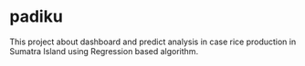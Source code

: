 # padiku
This project about dashboard and predict analysis in case rice production in Sumatra Island using Regression based algorithm.
